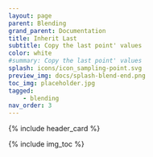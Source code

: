 ```yaml
---
layout: page
parent: Blending
grand_parent: Documentation
title: Inherit Last
subtitle: Copy the last point' values
color: white
#summary: Copy the last point' values
splash: icons/icon_sampling-point.svg
preview_img: docs/splash-blend-end.png
toc_img: placeholder.jpg
tagged: 
    - blending
nav_order: 3
---
```


{% include header_card %}

{% include img_toc %}
